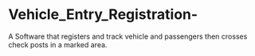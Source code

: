 # Vehicle_Entry_Registration-
A Software that registers and track vehicle and passengers then crosses check posts in a marked area.

